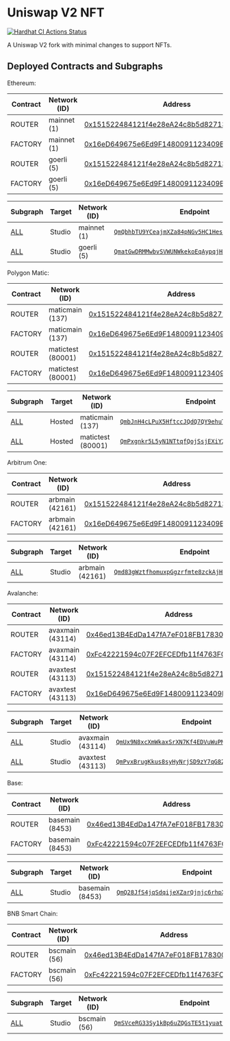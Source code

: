# Uniswap V2 NFT

[![Hardhat CI Actions Status](https://github.com/nftfy/uniswap-v2-nft/workflows/Hardhat%20CI/badge.svg)](https://github.com/nftfy/uniswap-v2-nft/actions)

A Uniswap V2 fork with minimal changes to support NFTs.

## Deployed Contracts and Subgraphs

Ethereum:

| Contract     | Network (ID)      | Address                                                                                                                         |
| ------------ | ----------------- | ------------------------------------------------------------------------------------------------------------------------------- |
| ROUTER       | mainnet (1)       | [0x151522484121f4e28eA24c8b5d827132775a93FE](https://etherscan.io/address/0x151522484121f4e28eA24c8b5d827132775a93FE)           |
| FACTORY      | mainnet (1)       | [0x16eD649675e6Ed9F1480091123409B4b8D228dC1](https://etherscan.io/address/0x16eD649675e6Ed9F1480091123409B4b8D228dC1)           |
| ROUTER       | goerli (5)        | [0x151522484121f4e28eA24c8b5d827132775a93FE](https://goerli.etherscan.io/address/0x151522484121f4e28eA24c8b5d827132775a93FE)    |
| FACTORY      | goerli (5)        | [0x16eD649675e6Ed9F1480091123409B4b8D228dC1](https://goerli.etherscan.io/address/0x16eD649675e6Ed9F1480091123409B4b8D228dC1)    |

| Subgraph                        | Target | Network (ID)      | Endpoint                                                                                                                                 |
| ------------------------------- | ------ | ----------------- | ---------------------------------------------------------------------------------------------------------------------------------------- |
| [ALL](/subgraph/schema.graphql) | Studio | mainnet (1)       | [`QmQbhbTU9YCeajmXZa84pNGv5HC1HesVmPHGaNLMfPdA2C`](https://api.thegraph.com/subgraphs/id/QmQbhbTU9YCeajmXZa84pNGv5HC1HesVmPHGaNLMfPdA2C) |
| [ALL](/subgraph/schema.graphql) | Studio | goerli (5)        | [`QmatGwDRMMwbvSVWUNWkekoEqAypqjHctsJ7SrtkFtgiJb`](https://api.thegraph.com/subgraphs/id/QmatGwDRMMwbvSVWUNWkekoEqAypqjHctsJ7SrtkFtgiJb) |

Polygon Matic:

| Contract     | Network (ID)      | Address                                                                                                                         |
| ------------ | ----------------- | ------------------------------------------------------------------------------------------------------------------------------- |
| ROUTER       | maticmain (137)   | [0x151522484121f4e28eA24c8b5d827132775a93FE](https://polygonscan.com/address/0x151522484121f4e28eA24c8b5d827132775a93FE)        |
| FACTORY      | maticmain (137)   | [0x16eD649675e6Ed9F1480091123409B4b8D228dC1](https://polygonscan.com/address/0x16eD649675e6Ed9F1480091123409B4b8D228dC1)        |
| ROUTER       | matictest (80001) | [0x151522484121f4e28eA24c8b5d827132775a93FE](https://mumbai.polygonscan.com/address/0x151522484121f4e28eA24c8b5d827132775a93FE) |
| FACTORY      | matictest (80001) | [0x16eD649675e6Ed9F1480091123409B4b8D228dC1](https://mumbai.polygonscan.com/address/0x16eD649675e6Ed9F1480091123409B4b8D228dC1) |

| Subgraph                        | Target | Network (ID)      | Endpoint                                                                                                                                 |
| ------------------------------- | ------ | ----------------- | ---------------------------------------------------------------------------------------------------------------------------------------- |
| [ALL](/subgraph/schema.graphql) | Hosted | maticmain (137)   | [`QmbJnH4cLPuX5HftccJQdQ7QY9ehuT5tAd6BJKDZBCHCKh`](https://api.thegraph.com/subgraphs/id/QmbJnH4cLPuX5HftccJQdQ7QY9ehuT5tAd6BJKDZBCHCKh) |
| [ALL](/subgraph/schema.graphql) | Hosted | matictest (80001) | [`QmPxgnkr5L5yN1NTtqfQojSsjEXiY2UXKHV1GhfKpEQR48`](https://api.thegraph.com/subgraphs/id/QmPxgnkr5L5yN1NTtqfQojSsjEXiY2UXKHV1GhfKpEQR48) |

Arbitrum One:

| Contract     | Network (ID)      | Address                                                                                                                         |
| ------------ | ----------------- | ------------------------------------------------------------------------------------------------------------------------------- |
| ROUTER       | arbmain (42161)   | [0x151522484121f4e28eA24c8b5d827132775a93FE](https://arbiscan.io/address/0x151522484121f4e28eA24c8b5d827132775a93FE)            |
| FACTORY      | arbmain (42161)   | [0x16eD649675e6Ed9F1480091123409B4b8D228dC1](https://arbiscan.io/address/0x16eD649675e6Ed9F1480091123409B4b8D228dC1)            |

| Subgraph                        | Target | Network (ID)      | Endpoint                                                                                                                                 |
| ------------------------------- | ------ | ----------------- | ---------------------------------------------------------------------------------------------------------------------------------------- |
| [ALL](/subgraph/schema.graphql) | Studio | arbmain (42161)   | [`Qmd83gWztfhomuxpGgzrfmte8zckAjHBDgF4cMA2kxuTEw`](https://api.thegraph.com/subgraphs/id/Qmd83gWztfhomuxpGgzrfmte8zckAjHBDgF4cMA2kxuTEw) |

Avalanche:

| Contract     | Network (ID)      | Address                                                                                                                       |
| ------------ | ----------------- | ----------------------------------------------------------------------------------------------------------------------------- |
| ROUTER       | avaxmain (43114)  | [0x46ed13B4EdDa147fA7eF018FB178300FA24C4Efc](https://snowtrace.io/address/0x46ed13B4EdDa147fA7eF018FB178300FA24C4Efc)         |
| FACTORY      | avaxmain (43114)  | [0xFc42221594c07F2EFCEDfb11f4763FCa03248B5A](https://snowtrace.io/address/0xFc42221594c07F2EFCEDfb11f4763FCa03248B5A)         |
| ROUTER       | avaxtest (43113)  | [0x151522484121f4e28eA24c8b5d827132775a93FE](https://testnet.snowtrace.io/address/0x151522484121f4e28eA24c8b5d827132775a93FE) |
| FACTORY      | avaxtest (43113)  | [0x16eD649675e6Ed9F1480091123409B4b8D228dC1](https://testnet.snowtrace.io/address/0x16eD649675e6Ed9F1480091123409B4b8D228dC1) |

| Subgraph                        | Target | Network (ID)      | Endpoint                                                                                                                                 |
| ------------------------------- | ------ | ----------------- | ---------------------------------------------------------------------------------------------------------------------------------------- |
| [ALL](/subgraph/schema.graphql) | Studio | avaxmain (43114)  | [`QmUx9N8xcXmWkaxSrXN7Kf4EDVuWuPM3ZQx9HDfFR2d8xv`](https://api.thegraph.com/subgraphs/id/QmUx9N8xcXmWkaxSrXN7Kf4EDVuWuPM3ZQx9HDfFR2d8xv) |
| [ALL](/subgraph/schema.graphql) | Studio | avaxtest (43113)  | [`QmPvxBrugKkus8syHyNrjSD9zY7qG82SFFe2wWLcA5HZAg`](https://api.thegraph.com/subgraphs/id/QmPvxBrugKkus8syHyNrjSD9zY7qG82SFFe2wWLcA5HZAg) |

Base:

| Contract     | Network (ID)      | Address                                                                                                                       |
| ------------ | ----------------- | ----------------------------------------------------------------------------------------------------------------------------- |
| ROUTER       | basemain (8453)   | [0x46ed13B4EdDa147fA7eF018FB178300FA24C4Efc](https://basescan.org/address/0x46ed13B4EdDa147fA7eF018FB178300FA24C4Efc)         |
| FACTORY      | basemain (8453)   | [0xFc42221594c07F2EFCEDfb11f4763FCa03248B5A](https://basescan.org/address/0xFc42221594c07F2EFCEDfb11f4763FCa03248B5A)         |

| Subgraph                        | Target | Network (ID)      | Endpoint                                                                                                                                 |
| ------------------------------- | ------ | ----------------- | ---------------------------------------------------------------------------------------------------------------------------------------- |
| [ALL](/subgraph/schema.graphql) | Studio | basemain (8453)   | [`QmQ28JfS4jqSdqijeXZarQjnjc6rhpXrNrrz6UMah3NAnk`](https://api.thegraph.com/subgraphs/id/QmQ28JfS4jqSdqijeXZarQjnjc6rhpXrNrrz6UMah3NAnk) |

BNB Smart Chain:

| Contract     | Network (ID)      | Address                                                                                                                       |
| ------------ | ----------------- | ----------------------------------------------------------------------------------------------------------------------------- |
| ROUTER       | bscmain (56)      | [0x46ed13B4EdDa147fA7eF018FB178300FA24C4Efc](https://bscscan.com/address/0x46ed13B4EdDa147fA7eF018FB178300FA24C4Efc)          |
| FACTORY      | bscmain (56)      | [0xFc42221594c07F2EFCEDfb11f4763FCa03248B5A](https://bscscan.com/address/0xFc42221594c07F2EFCEDfb11f4763FCa03248B5A)          |

| Subgraph                        | Target | Network (ID)      | Endpoint                                                                                                                                 |
| ------------------------------- | ------ | ----------------- | ---------------------------------------------------------------------------------------------------------------------------------------- |
| [ALL](/subgraph/schema.graphql) | Studio | bscmain (56)      | [`QmSVceRG33Sy1kBp6uZQGsTE5t1yuatYqzNEotXK8Wxao9`](https://api.thegraph.com/subgraphs/id/QmSVceRG33Sy1kBp6uZQGsTE5t1yuatYqzNEotXK8Wxao9) |
